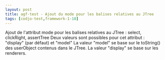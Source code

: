 ```yaml
---
layout: post
title: agf-test - Ajout du mode pour les balises relatives au JTree
tags: [codjo-test,framework-1-18]
---
```

Ajout de l'attribut mode pour les balises relatives au JTree : select, clickRight, assertTree
Deux valeurs sont possibles pour cet attribut : "display" (par défaut) et "model"
La valeur "model" se base sur le toString() des userObject contenus dans le JTree.
La valeur "display" se base sur les renderers.
